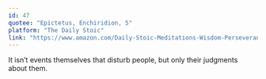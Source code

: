 ```yaml
---
id: 47
quotee: "Epictetus, Enchiridion, 5"
platform: "The Daily Stoic"
link: "https://www.amazon.com/Daily-Stoic-Meditations-Wisdom-Perseverance-ebook/dp/B01HNJIJB2/ref=sr_1_1?ie=UTF8&qid=1493176790&sr=8-1&keywords=the+daily+stoic"
---
```


It isn’t events themselves that disturb people, but only their judgments about them.
